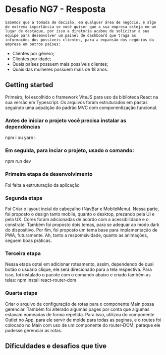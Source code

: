 # Desafio NG7 - Resposta
`Sabemos que a tomada de decisão, em qualquer área de negócio, é algo de extrema importância se você quiser que a sua empresa esteja em um lugar de destaque, por isso a diretoria acabou de solicitar à sua equipe para desenvolver um painel de dashboard que traga as informações dos possíveis clientes, para a expansão dos negócios da empresa em outros países:`

 * Clientes por gênero;
 * Clientes por idade;
 * Quais países possuem mais possíveis clientes;
 * Quais das mulheres possuem mais de 18 anos.

## Getting started
Primeiro, foi escolhido o framework ViteJS para uso da biblioteca React na sua versão em Typescript. Os arquivos foram estruturados em pastas seguindo uma adpatção do padrão MVC com componentização funcional.

### Antes de iniciar o projeto você precisa instalar as dependências
npm i ou yarn i

### Em seguida, para inciar o projeto, usado o comando:
npm run dev

### Primeira etapa de desenvolvimento
Foi feita a estruturação da aplicação

### Segunda etapa 
Foi Criar o layout incial do cabeçalho (NavBar e MobileMenu). Nessa parte, foi proposto o design tanto mobile, quanto o desktop, prezando pela UI e pela UX. Cores foram adicionadas de acordo com a acessibilidade e o constrate. Também foi proposto dois temas, para se adequar ao modo dark do dispositivo. Por fim, foi proposto um tema base para implamentação de PWA, futuramente. Ah, tanto a respomsividade, quanto as animações, seguem boas práticas.

### Terceira etapa 
Nessa etapa optei em adicionar roteamento, assim, dependendo de qual botão o usuário clique, ele será direcionado para a tela respectiva. Para isso, foi instalado o pacote com o comando abaixo e criado também as telas:
npm install react-router-dom

### Quarta etapa 
Criar o arquivo de configuração de rotas para o componente Main possa gerenciar. Também foi alterado algumas pages por conta que algumas estavam nomeadas de forma repetida. Para isso, utilizou do componente Outlet no App, para ele servir de molde para todas as paginas, e o routes foi colocado no Main com uso de um componente do router-DOM, paraque ele pudesse gerenciar as rotas.



## Dificuldades e desafios que tive